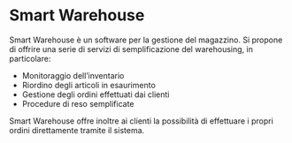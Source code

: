  
# Smart Warehouse

Smart Warehouse è un software per la gestione del magazzino. 
Si propone di offrire una serie di servizi di semplificazione del warehousing, in particolare:
	
- Monitoraggio dell’inventario
- Riordino degli articoli in esaurimento 
- Gestione degli ordini effettuati dai clienti
- Procedure di reso semplificate

Smart Warehouse offre inoltre ai clienti la possibilità di effettuare i propri ordini direttamente tramite il sistema.


